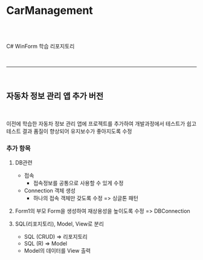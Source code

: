 # CarManagement

<br/>
<br/>

C# WinForm 학습 리포지토리

<br/>

<hr/>

<br/>

## 자동차 정보 관리 앱 추가 버전

<br/>

 이전에 학습한 자동차 정보 관리 앱에 프로젝트를 추가하여 개발과정에서 테스트가 쉽고 테스트 결과 품질이 향상되어 유지보수가 좋아지도록 수정
 
 ### 추가 항목
 
  1. DB관련
     - 접속
       - 접속정보를 공통으로 사용할 수 있게 수정
     - Connection 객체 생성
       - 하나의 접속 객체만 갖도록 수정 => 싱글톤 패턴 

  2. Form1의 부모 Form을 생성하여 재상용성을 높이도록 수정 => DBConnection

  3. SQL(리포지토리), Model, View로 분리
     - SQL (CRUD) => 리포지토리
     - SQL (R) => Model
     - Model의 데이터를 View 출력
